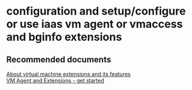 <properties
	pageTitle="configuration and setup/configure or use iaas vm agent or vmaccess and bginfo extensions"
	description="configuration and setup/configure or use iaas vm agent or vmaccess and bginfo extensions"
	service="microsoft.compute"
	resource="virtualmachines"
	authors="aashu"
	displayOrder=""
	selfHelpType="generic"
	supportTopicIds="32411845"
	resourceTags="linux, redhat"
	productPesIds="15571"
	cloudEnvironments="public"
/>

# configuration and setup/configure or use iaas vm agent or vmaccess and bginfo extensions

## **Recommended documents**
[About virtual machine extensions and its features](https://azure.microsoft.com/documentation/articles/virtual-machines-windows-extensions-features/)<br>
[VM Agent and Extensions - get started](https://azure.microsoft.com/blog/vm-agent-and-extensions-part-1/)
